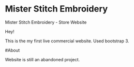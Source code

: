 # Mister Stitch Embroidery
Mister Stitch Embroidery - Store Website

Hey!

This is the my first live commercial website.
Used bootstrap 3.

#About

Website is still an abandoned project.
